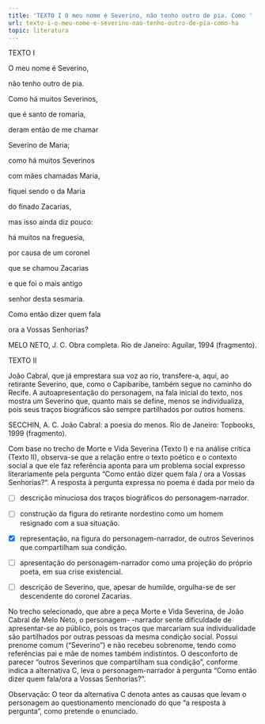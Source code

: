 ```yaml
---
title: 'TEXTO I O meu nome é Severino, não tenho outro de pia. Como '
url: texto-i-o-meu-nome-e-severino-nao-tenho-outro-de-pia-como-ha
topic: literatura
---
```



TEXTO I

O meu nome é Severino,

não tenho outro de pia.

Como há muitos Severinos,

que é santo de romaria,

deram então de me chamar

Severino de Maria;

como há muitos Severinos

com mães chamadas Maria,

fiquei sendo o da Maria

do finado Zacarias,

mas isso ainda diz pouco:

há muitos na freguesia,

por causa de um coronel

que se chamou Zacarias

e que foi o mais antigo

senhor desta sesmaria.

Como então dizer quem fala

ora a Vossas Senhorias?

MELO NETO, J. C. Obra completa. Rio de Janeiro: Aguilar, 1994 (fragmento).

TEXTO II

João Cabral, que já emprestara sua voz ao rio, transfere-a, aqui, ao retirante Severino, que, como o Capibaribe, também segue no caminho do Recife. A autoapresentação do personagem, na fala inicial do texto, nos mostra um Severino que, quanto mais se define, menos se individualiza, pois seus traços biográficos são sempre partilhados por outros homens.

SECCHIN, A. C. João Cabral: a poesia do menos. Rio de Janeiro: Topbooks, 1999 (fragmento).

Com base no trecho de Morte e Vida Severina (Texto I) e na análise crítica (Texto II), observa-se que a relação entre o texto poético e o contexto social a que ele faz referência aponta para um problema social expresso literariamente pela pergunta “Como então dizer quem fala / ora a Vossas Senhorias?“. A resposta à pergunta expressa no poema é dada por meio da



- [ ] descrição minuciosa dos traços biográficos do personagem-narrador.
- [ ] construção da figura do retirante nordestino como um homem resignado com a sua situação.
- [x] representação, na figura do personagem-narrador, de outros Severinos que compartilham sua condição.
- [ ] apresentação do personagem-narrador como uma projeção do próprio poeta, em sua crise existencial.
- [ ] descrição de Severino, que, apesar de humilde, orgulha-se de ser descendente do coronel Zacarias.


No trecho selecionado, que abre a peça Morte e Vida Severina, de João Cabral de Melo Neto, o personagem- -narrador sente dificuldade de apresentar-se ao público, pois os traços que marcariam sua individualidade são partilhados por outras pessoas da mesma condição social. Possui prenome comum (“Severino”) e não recebeu sobrenome, tendo como referências pai e mãe de nomes também indistintos. O desconforto de parecer “outros Severinos que compartilham sua condição”, conforme indica a alternativa C, leva o personagem-narrador à pergunta “Como então dizer quem fala/ora a Vossas Senhorias?”.

Observação: O teor da alternativa C denota antes as causas que levam o personagem ao questionamento mencionado do que “a resposta à pergunta”, como pretende o enunciado.
